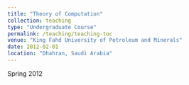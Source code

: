 ```yaml
---
title: "Theory of Computation"
collection: teaching
type: "Undergraduate Course"
permalink: /teaching/teaching-toc
venue: "King Fahd University of Petroleum and Minerals"
date: 2012-02-01
location: "Dhahran, Saudi Arabia"
---
```


Spring 2012